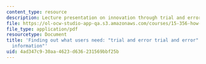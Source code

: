 ```yaml
---
content_type: resource
description: Lecture presentation on innovation through trial and error.
file: https://ol-ocw-studio-app-qa.s3.amazonaws.com/courses/15-356-how-to-develop-breakthrough-products-and-services-spring-2004/4ad347c930aa4623d636231569bbf25b_lec3_trial_error.pdf
file_type: application/pdf
resourcetype: Document
title: 'Finding out what users need: "trial and error trial and error" and "sticky
  information"'
uid: 4ad347c9-30aa-4623-d636-231569bbf25b
---
```

